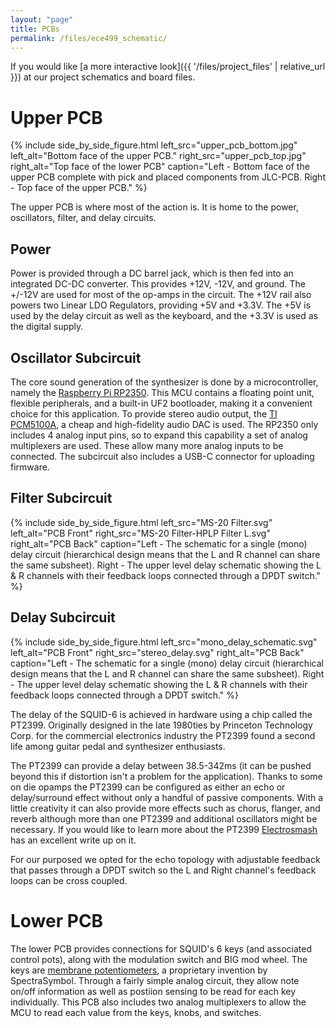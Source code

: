 ```yaml
---
layout: "page"
title: PCBs
permalink: /files/ece499_schematic/
---
```


If you would like [a more interactive look]({{ '/files/project_files' | relative_url }}) at our project schematics and board files.

# Upper PCB

{% include side_by_side_figure.html
   left_src="upper_pcb_bottom.jpg" 
   left_alt="Bottom face of the upper PCB."
   right_src="upper_pcb_top.jpg"
   right_alt="Top face of the lower PCB"
   caption="Left - Bottom face of the upper PCB complete with pick and placed components from JLC-PCB. Right - Top face of the upper PCB."
%}

The upper PCB is where most of the action is. It is home to the power, oscillators, filter, and delay circuits.

## Power 

Power is provided through a DC barrel jack, which is then fed into an integrated DC-DC converter. This provides +12V, -12V, and ground. The +/-12V are used for most of the op-amps in the circuit. The +12V rail also powers two Linear LDO Regulators, providing +5V and +3.3V. The +5V is used by the delay circuit as well as the keyboard, and the +3.3V is used as the digital supply.

## Oscillator Subcircuit 

The core sound generation of the synthesizer is done by a microcontroller, namely the [Raspberry Pi RP2350](https://www.raspberrypi.com/products/rp2350/). This MCU contains a floating point unit, flexible peripherals, and a built-in UF2 bootloader, making it a convenient choice for this application. To provide stereo audio output, the [TI PCM5100A](https://www.ti.com/product/PCM5100A), a cheap and high-fidelity audio DAC is used. The RP2350 only includes 4 analog input pins, so to expand this capability a set of analog multiplexers are used. These allow many more analog inputs to be connected. The subcircuit also includes a USB-C connector for uploading firmware.

## Filter Subcircuit 

{% include side_by_side_figure.html
   left_src="MS-20 Filter.svg" 
   left_alt="PCB Front"
   right_src="MS-20 Filter-HPLP Filter L.svg"
   right_alt="PCB Back"
   caption="Left - The schematic for a single (mono) delay circuit (hierarchical design means that the L and R channel can share the same subsheet). Right - The upper level delay schematic showing the L & R channels with their feedback loops connected through a DPDT switch."
%}


## Delay Subcircuit 

{% include side_by_side_figure.html
   left_src="mono_delay_schematic.svg" 
   left_alt="PCB Front"
   right_src="stereo_delay.svg"
   right_alt="PCB Back"
   caption="Left - The schematic for a single (mono) delay circuit (hierarchical design means that the L and R channel can share the same subsheet). Right - The upper level delay schematic showing the L & R channels with their feedback loops connected through a DPDT switch."
%}

The delay of the SQUID-6 is achieved in hardware using a chip called the PT2399. Originally designed in the late 1980ties by Princeton Technology Corp. for the commercial electronics industry the PT2399 found a second life among guitar pedal and synthesizer enthusiasts. 

The PT2399 can provide a delay between 38.5-342ms (it can be pushed beyond this if distortion isn't a problem for the application). Thanks to some on die opamps the PT2399 can be configured as either an echo or delay/surround effect without only a handful of passive components. With a little creativity it can also provide more effects such as chorus, flanger, and reverb although more than one PT2399 and additional oscillators might be necessary. If you would like to learn more about the PT2399 [Electrosmash](https://www.electrosmash.com/pt2399-analysis "Electrosmash") has an excellent write up on it.

For our purposed we opted for the echo topology with adjustable feedback that passes through a DPDT switch so the L and Right channel's feedback loops can be cross coupled.

# Lower PCB

The lower PCB provides connections for SQUID's 6 keys (and associated control pots), along with the modulation switch and BIG mod wheel. The keys are [membrane potentiometers](https://www.spectrasymbol.com/linear-position-sensors/soft-membrane-linear-pots-softpot), a proprietary invention by SpectraSymbol. Through a fairly simple analog circuit, they allow note on/off information as well as postiion sensing to be read for each key individually. This PCB also includes two analog multiplexers to allow the MCU to read each value from the keys, knobs, and switches.
